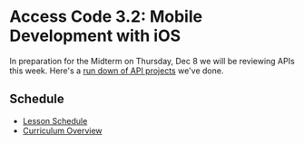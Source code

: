 # Access Code 3.2: Mobile Development with iOS

In preparation for the Midterm on Thursday, Dec 8 we will be 
reviewing APIs this week. Here's a [run down of API projects](/resources/API-Projects.md) 
we've done.

## Schedule

* [Lesson Schedule](/schedule.md)
* [Curriculum Overview](/curriculum_overview.pdf)

